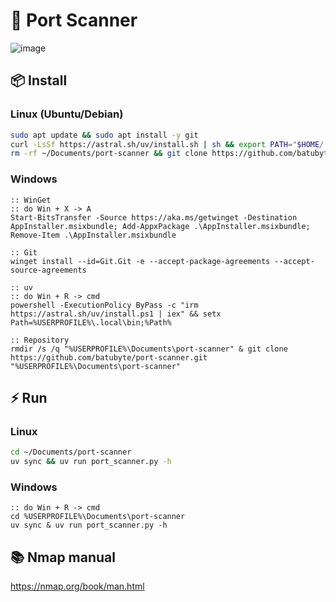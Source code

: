 # 🛜 Port Scanner
![image](https://github.com/user-attachments/assets/32276a99-882b-473a-b707-bd03625a8e03)

## 📦 Install
### Linux (Ubuntu/Debian)
```bash
sudo apt update && sudo apt install -y git
curl -LsSf https://astral.sh/uv/install.sh | sh && export PATH="$HOME/.local/bin:$PATH"
rm -rf ~/Documents/port-scanner && git clone https://github.com/batubyte/port-scanner.git ~/Documents/port-scanner && chmod +x ~/Documents/port-scanner/port_scanner.py
```
### Windows
```batch
:: WinGet
:: do Win + X -> A
Start-BitsTransfer -Source https://aka.ms/getwinget -Destination AppInstaller.msixbundle; Add-AppxPackage .\AppInstaller.msixbundle; Remove-Item .\AppInstaller.msixbundle

:: Git
winget install --id=Git.Git -e --accept-package-agreements --accept-source-agreements

:: uv
:: do Win + R -> cmd
powershell -ExecutionPolicy ByPass -c "irm https://astral.sh/uv/install.ps1 | iex" && setx Path=%USERPROFILE%\.local\bin;%Path%

:: Repository
rmdir /s /q "%USERPROFILE%\Documents\port-scanner" & git clone https://github.com/batubyte/port-scanner.git "%USERPROFILE%\Documents\port-scanner"
```

## ⚡ Run
### Linux
```bash
cd ~/Documents/port-scanner
uv sync && uv run port_scanner.py -h
```
### Windows
```batch
:: do Win + R -> cmd
cd %USERPROFILE%\Documents\port-scanner
uv sync & uv run port_scanner.py -h
```

## 📚 Nmap manual
https://nmap.org/book/man.html

